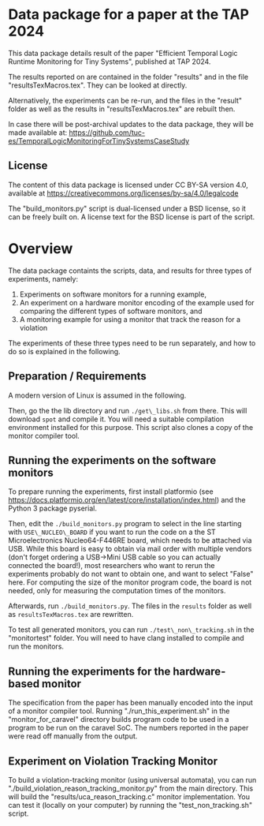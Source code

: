Data package for a paper at the TAP 2024 
========================================
This data package details result of the paper "Efficient Temporal Logic Runtime Monitoring for Tiny Systems", published at TAP 2024.

The results reported on are contained in the folder "results" and in the file "resultsTexMacros.tex". They can be looked at directly.

Alternatively, the experiments can be re-run, and the files in the "result" folder as well as the results in "resultsTexMacros.tex" are rebuilt then.

In case there will be post-archival updates to the data package, they will be made available at: https://github.com/tuc-es/TemporalLogicMonitoringForTinySystemsCaseStudy

License
-------
The content of this data package is licensed under CC BY-SA version 4.0, available at https://creativecommons.org/licenses/by-sa/4.0/legalcode

The "build_monitors.py" script is dual-licensed under a BSD license, so it can be freely built on. A license text for the BSD license is part of the script.


Overview
========
The data package containts the scripts, data, and results for three types of experiments, namely:

1. Experiments on software monitors for a running example,
2. An experiment on a hardware monitor encoding of the example used for comparing the different types of software monitors, and
3. A monitoring example for using a monitor that track the reason for a violation

The experiments of these three types need to be run separately, and how to do so is explained in the following.


Preparation / Requirements
--------------------------
A modern version of Linux is assumed in the following.

Then, go the the lib directory and run `./get\_libs.sh` from there. This will download `spot` and compile it. You will need a suitable compilation environment installed for this purpose. This script also clones a copy of the monitor compiler tool.


Running the experiments on the software monitors
------------------------------------------------
To prepare running the experiments, first install platformio (see https://docs.platformio.org/en/latest/core/installation/index.html) and the Python 3 package pyserial.

Then, edit the `./build_monitors.py` program to select in the line starting with `USE\_NUCLEO\_BOARD` if you want to run the code on a the ST Microelectronics Nucleo64-F446RE board, which needs to be attached via USB. While this board is easy to obtain via mail order with multiple vendors (don't forget ordering a USB->Mini USB cable so you can actually connected the board!), most researchers who want to rerun the experiments probably do not want to obtain one, and want to select "False" here. For computing the size of the monitor program code, the board is not needed, only for measuring the computation times of the monitors.

Afterwards, run `./build_monitors.py`. The files in the `results` folder as well as `resultsTexMacros.tex` are rewritten.

To test all generated monitors, you can run `./test\_non\_tracking.sh` in the "monitortest" folder. You will need to have clang installed to compile and run the monitors.


Running the experiments for the hardware-based monitor
------------------------------------------------------
The specification from the paper has been manually encoded into the input of a monitor compiler tool. Running "./run\_this\_experiment.sh" in the "monitor\_for\_caravel" directory builds program code to be used in a program to be run on the caravel SoC. The numbers reported in the paper were read off manually from the output.


Experiment on Violation Tracking Monitor
----------------------------------------
To build a violation-tracking monitor (using universal automata), you can run "./build\_violation\_reason\_tracking\_monitor.py" from the main directory. This will build the "results/uca\_reason\_tracking.c" monitor implementation. You can test it (locally on your computer) by running the "test\_non\_tracking.sh" script.


